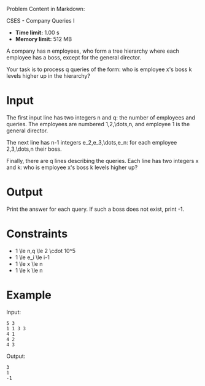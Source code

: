 Problem Content in Markdown:


CSES \- Company Queries I




* **Time limit:** 1\.00 s
* **Memory limit:** 512 MB




A company has n employees, who form a tree hierarchy where each employee has a boss, except for the general director.


Your task is to process q queries of the form: who is employee x's boss k levels higher up in the hierarchy?


Input
=====


The first input line has two integers n and q: the number of employees and queries. The employees are numbered 1,2,\\dots,n, and employee 1 is the general director.


The next line has n\-1 integers e\_2,e\_3,\\dots,e\_n: for each employee 2,3,\\dots,n their boss.


Finally, there are q lines describing the queries. Each line has two integers x and k: who is employee x's boss k levels higher up?


Output
======


Print the answer for each query. If such a boss does not exist, print \-1.


Constraints
===========


* 1 \\le n,q \\le 2 \\cdot 10^5
* 1 \\le e\_i \\le i\-1
* 1 \\le x \\le n
* 1 \\le k \\le n


Example
=======


Input:



```
5 3
1 1 3 3
4 1
4 2
4 3

```

Output:



```
3
1
-1

```
 
